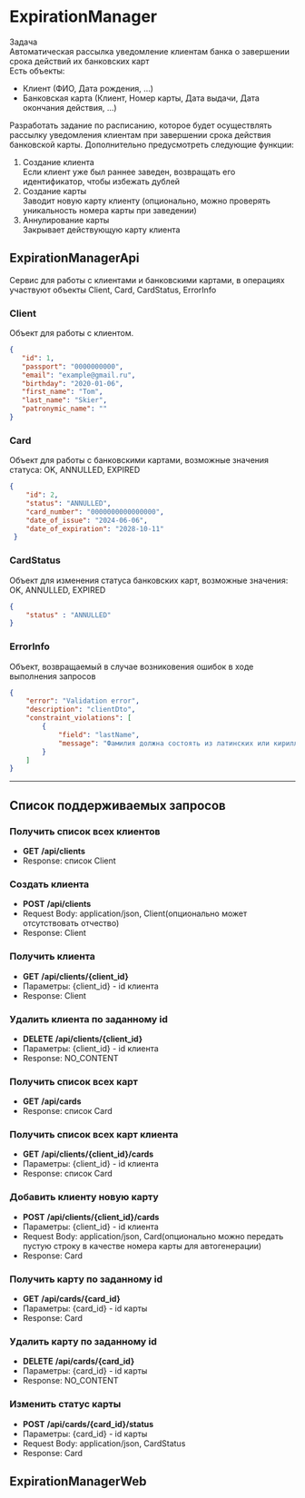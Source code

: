 # ExpirationManager
Задача  
Автоматическая рассылка уведомление клиентам банка о завершении срока действий их банковских карт  
Есть объекты:  
- Клиент (ФИО, Дата рождения, …)
- Банковская карта (Клиент, Номер карты, Дата выдачи, Дата окончания действия, …)

Разработать задание по расписанию, которое будет осуществлять рассылку уведомления клиентам при завершении срока действия банковской карты. Дополнительно предусмотреть следующие функции:   
1.	Создание клиента  
Если клиент уже был раннее заведен, возвращать его идентификатор, чтобы избежать дублей
2.	Создание карты  
Заводит новую карту клиенту (опционально, можно проверять уникальность номера карты при заведении)
3.	Аннулирование карты  
Закрывает действующую карту клиента

 ## ExpirationManagerApi
 Cервис для работы с клиентами и банковскими картами, в операциях участвуют объекты Client, Card, CardStatus, ErrorInfo  
 ### Client
 Объект для работы с клиентом.
 ```json
 {
    "id": 1,  
    "passport": "0000000000",  
    "email": "example@gmail.ru",  
    "birthday": "2020-01-06",  
    "first_name": "Tom",  
    "last_name": "Skier",  
    "patronymic_name": ""
}
```
### Card
 Объект для работы с банковскими картами,  возможные значения статуса: OK, ANNULLED, EXPIRED
```json
{
    "id": 2,
    "status": "ANNULLED",
    "card_number": "0000000000000000",
    "date_of_issue": "2024-06-06",
    "date_of_expiration": "2028-10-11"
 }
```
### CardStatus
Объект для изменения статуса банковских карт, возможные значения: OK, ANNULLED, EXPIRED
```json
{
    "status" : "ANNULLED"
}
```
### ErrorInfo 
Объект, возвращаемый в случае возниковения ошибок в ходе выполнения запросов
```json
{
    "error": "Validation error",
    "description": "clientDto",
    "constraint_violations": [
        {
            "field": "lastName",
            "message": "Фамилия должна состоять из латинских или кириллических символов"
        }
    ]
}
```
---
## Список поддерживаемых запросов
### Получить список всех клиентов    
 - **GET** **/api/clients**
 - Response: список Client
### Создать клиента
 - **POST**  **/api/clients**  
- Request Body: application/json, Client(опционально может отсутствовать отчество)  
- Response: Client  

### Получить клиента 
 - **GET**  **/api/clients/{client_id}**  
 - Параметры: {client_id} - id клиента
 - Response: Client

### Удалить клиента по заданному id
 - **DELETE**  **/api/clients/{client_id}**  
 - Параметры: {client_id} - id клиента
 - Response: NO_CONTENT

### Получить список всех карт
 - **GET**  **/api/cards**
 - Response: список Card

### Получить список всех карт клиента
 - **GET**  **/api/clients/{client_id}/cards**  
 - Параметры: {client_id} - id клиента
 - Response: список Card

### Добавить клиенту новую карту
 - **POST**  **/api/clients/{client_id}/cards**
 - Параметры: {client_id} - id клиента
 - Request Body: application/json, Card(опционально можно передать пустую строку в качестве номера карты для автогенерации)
 - Response: Card

### Получить карту по заданному id
 - **GET**  **/api/cards/{card_id}**  
 - Параметры: {card_id} - id карты
 - Response: Card

### Удалить карту по заданному id
 - **DELETE** **/api/cards/{card_id}**  
 - Параметры: {card_id} - id карты
 - Response: NO_CONTENT

### Изменить статус карты
 - **POST** **/api/cards/{card_id}/status**
 - Параметры: {card_id} - id карты
 - Request Body: application/json, CardStatus  
 - Response: Card
## ExpirationManagerWeb